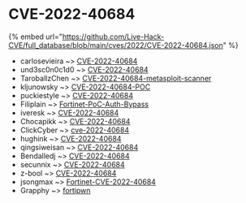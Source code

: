 # CVE-2022-40684
{% embed url="https://github.com/Live-Hack-CVE/full_database/blob/main/cves/2022/CVE-2022-40684.json" %}

* carlosevieira ~> [CVE-2022-40684](https://www.alice-snow.ru/2022/database/cve-2022-40684/cve-2022-40684-carlosevieira)
* und3sc0n0c1d0 ~> [CVE-2022-40684](https://www.alice-snow.ru/2022/database/cve-2022-40684/cve-2022-40684-und3sc0n0c1d0)
* TaroballzChen ~> [CVE-2022-40684-metasploit-scanner](https://www.alice-snow.ru/2022/database/cve-2022-40684/cve-2022-40684-metasploit-scanner-taroballzchen)
* kljunowsky ~> [CVE-2022-40684-POC](https://www.alice-snow.ru/2022/database/cve-2022-40684/cve-2022-40684-poc-kljunowsky)
* puckiestyle ~> [CVE-2022-40684](https://www.alice-snow.ru/2022/database/cve-2022-40684/cve-2022-40684-puckiestyle)
* Filiplain ~> [Fortinet-PoC-Auth-Bypass](https://www.alice-snow.ru/2022/database/cve-2022-40684/fortinet-poc-auth-bypass-filiplain)
* iveresk ~> [CVE-2022-40684](https://www.alice-snow.ru/2022/database/cve-2022-40684/cve-2022-40684-iveresk)
* Chocapikk ~> [CVE-2022-40684](https://www.alice-snow.ru/2022/database/cve-2022-40684/cve-2022-40684-chocapikk)
* ClickCyber ~> [cve-2022-40684](https://www.alice-snow.ru/2022/database/cve-2022-40684/cve-2022-40684-clickcyber)
* hughink ~> [CVE-2022-40684](https://www.alice-snow.ru/2022/database/cve-2022-40684/cve-2022-40684-hughink)
* qingsiweisan ~> [CVE-2022-40684](https://www.alice-snow.ru/2022/database/cve-2022-40684/cve-2022-40684-qingsiweisan)
* Bendalledj ~> [CVE-2022-40684](https://www.alice-snow.ru/2022/database/cve-2022-40684/cve-2022-40684-bendalledj)
* secunnix ~> [CVE-2022-40684](https://www.alice-snow.ru/2022/database/cve-2022-40684/cve-2022-40684-secunnix)
* z-bool ~> [CVE-2022-40684](https://www.alice-snow.ru/2022/database/cve-2022-40684/cve-2022-40684-z-bool)
* jsongmax ~> [Fortinet-CVE-2022-40684](https://www.alice-snow.ru/2022/database/cve-2022-40684/fortinet-cve-2022-40684-jsongmax)
* Grapphy ~> [fortipwn](https://www.alice-snow.ru/2022/database/cve-2022-40684/fortipwn-grapphy)